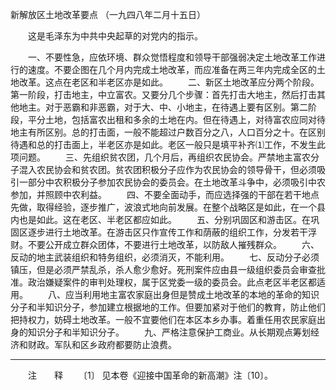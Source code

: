 新解放区土地改革要点
（一九四八年二月十五日）

　　这是毛泽东为中共中央起草的对党内的指示。 

　　一、不要性急，应依环境、群众觉悟程度和领导干部强弱决定土地改革工作进行的速度。不要企图在几个月内完成土地改革，而应准备在两三年内完成全区的土地改革。这点在老区和半老区亦是如此。 
　　二、新区土地改革应分两个阶段。第一阶段，打击地主，中立富农。又要分几个步骤：首先打击大地主，然后打击其他地主。对于恶霸和非恶霸，对于大、中、小地主，在待遇上要有区别。第二阶段，平分土地，包括富农出租和多余的土地在内。但在待遇上，对待富农应同对待地主有所区别。总的打击面，一般不能超过户数百分之八，人口百分之十。在区别待遇和总的打击面上，半老区亦是如此。老区一般只是填平补齐⑴工作，不发生此项问题。 
　　三、先组织贫农团，几个月后，再组织农民协会。严禁地主富农分子混入农民协会和贫农团。贫农团积极分子应作为农民协会的领导骨干，但必须吸引一部分中农积极分子参加农民协会的委员会。在土地改革斗争中，必须吸引中农参加，并照顾中农利益。 
　　四、不要全面动手，而应选择强的干部在若干地点先做，取得经验，逐步推广，波浪式地向前发展。在整个战略区是如此，在一个县内也是如此。这在老区、半老区都应如此。 
　　五、分别巩固区和游击区。在巩固区逐步进行土地改革。在游击区只作宣传工作和荫蔽的组织工作，分发若干浮财。不要公开成立群众团体，不要进行土地改革，以防敌人摧残群众。 
　　六、反动的地主武装组织和特务组织，必须消灭，不能利用。 
　　七、反动分子必须镇压，但是必须严禁乱杀，杀人愈少愈好。死刑案件应由县一级组织委员会审查批准。政治嫌疑案件的审判处理权，属于区党委一级的委员会。此点老区半老区都适用。 
　　八、应当利用地主富农家庭出身但是赞成土地改革的本地的革命的知识分子和半知识分子，参加建立根据地的工作。但要加紧对于他们的教育，防止他们把持权力，妨碍土地改革。一般不宜要他们在本区本乡办事。着重任用农民家庭出身的知识分子和半知识分子。 
　　九、严格注意保护工商业。从长期观点筹划经济和财政。军队和区乡政府都要防止浪费。 


------------------
　　注　　释 
　　〔1〕 见本卷《迎接中国革命的新高潮》注〔10〕。 
